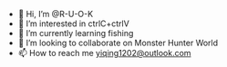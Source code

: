 - 👋 Hi, I’m @R-U-O-K
- 👀 I’m interested in ctrlC+ctrlV
- 🌱 I’m currently learning fishing
- 💞️ I’m looking to collaborate on Monster Hunter World
- 📫 How to reach me yiqing1202@outlook.com

<!---
R-U-O-K/R-U-O-K is a ✨ special ✨ repository because its `README.md` (this file) appears on your GitHub profile.
You can click the Preview link to take a look at your changes.
--->

